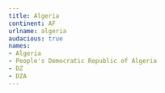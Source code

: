 ```yaml
---
title: Algeria
continent: AF
urlname: algeria
audacious: true
names:
- Algeria
- People's Democratic Republic of Algeria
- DZ
- DZA
---
```


